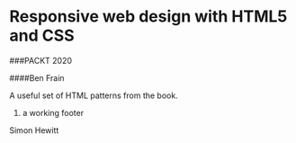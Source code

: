# Responsive web design with HTML5 and CSS

###PACKT 2020

####Ben Frain

A useful set of HTML patterns from the book.

1.  a working footer


Simon Hewitt
